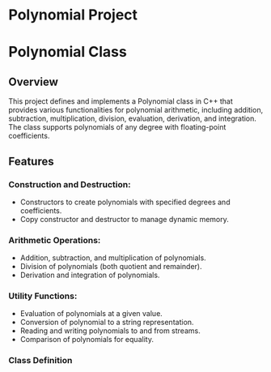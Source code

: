 # Polynomial Project
# Polynomial Class


## Overview
This project defines and implements a Polynomial class in C++ that provides various functionalities for polynomial arithmetic, including addition, subtraction, multiplication, division, evaluation, derivation, and integration. The class supports polynomials of any degree with floating-point coefficients.


## Features

### Construction and Destruction:
- Constructors to create polynomials with specified degrees and coefficients.
- Copy constructor and destructor to manage dynamic memory.

### Arithmetic Operations:
- Addition, subtraction, and multiplication of polynomials.
- Division of polynomials (both quotient and remainder).
- Derivation and integration of polynomials.

### Utility Functions:
- Evaluation of polynomials at a given value.
- Conversion of polynomial to a string representation.
- Reading and writing polynomials to and from streams.
- Comparison of polynomials for equality.

### Class Definition
